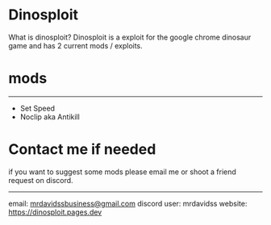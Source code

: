 # Dinosploit
What is dinosploit? Dinosploit is a exploit for the google chrome dinosaur game and has 2 current mods / exploits.


# mods
____________
- Set Speed
- Noclip aka Antikill

# Contact me if needed
if you want to suggest some mods please email me or shoot a friend  request on discord.
______________
email: mrdavidssbusiness@gmail.com
discord user: mrdavidss
website: https://dinosploit.pages.dev
